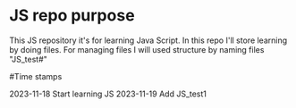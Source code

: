 # JS repo purpose

This JS repository it's for learning Java Script. In this repo I'll store learning by doing files. 
For managing files I will used structure by naming files "JS_test#"


#Time stamps

2023-11-18 Start learning JS
2023-11-19 Add JS_test1
